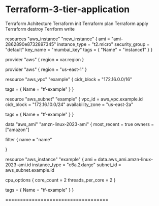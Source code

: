 # Terraform-3-tier-application

Terraform Achitecture 
Terraform init 
Terraform plan 
Terraform apply
Terraform destroy
Terrform write

resources "aws_instance" "new_instance" {
ami = "ami-2862890e8732897345"
instance_type = "t2.micro"
security_group = "default"
key_name = "mumbai_key"
tags = {
    "Name" = "instance1"
  }
}

provider "aws" {
  region = var.region
  }

 provider "aws" {
   region = "us-east-1"
   } 





resource "aws_vpc" "example" {
  cidr_block = "172.16.0.0/16"

  tags = {
    Name = "tf-example"
  }
}

resource "aws_subnet" "example" {
  vpc_id            = aws_vpc.example.id
  cidr_block        = "172.16.10.0/24"
  availability_zone = "us-east-2a"

  tags = {
    Name = "tf-example"
  }
}

data "aws_ami" "amzn-linux-2023-ami" {
  most_recent = true
  owners      = ["amazon"]

  filter {
    name   = "name"
  
}

resource "aws_instance" "example" {
  ami           = data.aws_ami.amzn-linux-2023-ami.id
  instance_type = "c6a.2xlarge"
  subnet_id     = aws_subnet.example.id

  cpu_options {
    core_count       = 2
    threads_per_core = 2
  }

  tags = {
    Name = "tf-example"
  }
}   

===================================